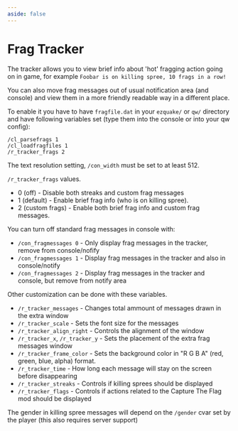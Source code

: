 ```yaml
---
aside: false
---
```


# Frag Tracker

The tracker allows you to view brief info about 'hot' fragging action going on in game, for example `Foobar is on killing spree, 10 frags in a row!`

You can also move frag messages out of usual notification area (and console) and view them in a more friendly readable way in a different place.

To enable it you have to have `fragfile.dat` in your `ezquake/` or `qw/` directory and have following variables set (type them into the console or into your qw
config):

```
/cl_parsefrags 1
/cl_loadfragfiles 1
/r_tracker_frags 2
```

The text resolution setting, `/con_width` must be set to at least 512.

`/r_tracker_frags` values.

* 0 (off) - Disable both streaks and custom frag messages
* 1 (default) - Enable brief frag info (who is on killing spree).
* 2 (custom frags) - Enable both brief frag info and custom frag messages.

You can turn off standard frag messages in console with:

* `/con_fragmessages 0` - Only display frag messages in the tracker, remove from console/nofify
* `/con_fragmessages 1` - Display frag messages in the tracker and also in console/notify
* `/con_fragmessages 2` - Display frag messages in the tracker and console, but remove from notify area

Other customization can be done with these variables.

* `/r_tracker_messages` - Changes total ammount of messages drawn in the extra window
* `/r_tracker_scale` - Sets the font size for the messages
* `/r_tracker_align_right` - Controls the alignment of the window
* `/r_tracker_x`, `/r_tracker_y` - Sets the placement of the extra frag messages window
* `/r_tracker_frame_color` - Sets the background color in "R G B A" (red, green, blue, alpha) format.
* `/r_tracker_time` - How long each message will stay on the screen before disappearing
* `/r_tracker_streaks` - Controls if killing sprees should be displayed
* `/r_tracker_flags` - Controls if actions related to the Capture The Flag mod should be displayed

The gender in killing spree messages will depend on the `/gender` cvar set by the player (this also requires server support)
